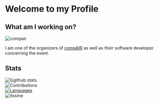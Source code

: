 # Welcome to my Profile

## What am I working on?

![compair](image/logo.svg)

I am one of the organizers of [compAIR](https://comp-air.at/) as well as their software developer concerning the event.

## Stats

![Ggithub stats](https://github-readme-stats.vercel.app/api?username=itssme&show_icons=true&count_private=true&theme=dark)
<br>
![Contributions](https://github-readme-streak-stats.herokuapp.com/?user=itssme&theme=dark)
<br>
[![Languages](https://github-readme-stats.vercel.app/api/top-langs/?username=itssme&hide=css,html&theme=dark)](https://github.com/anuraghazra/github-readme-stats)
<br>
<img src="https://komarev.com/ghpvc/?username=itssme&style=flat&color=brightgreen" alt="itssme" />
